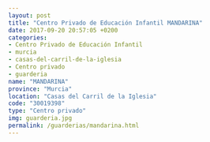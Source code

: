 ```yaml
---
layout: post
title: "Centro Privado de Educación Infantil MANDARINA"
date: 2017-09-20 20:57:05 +0200
categories:
- Centro Privado de Educación Infantil
- murcia
- casas-del-carril-de-la-iglesia
- Centro privado
- guarderia
name: "MANDARINA"
province: "Murcia"
location: "Casas del Carril de la Iglesia"
code: "30019398"
type: "Centro privado"
img: guarderia.jpg
permalink: /guarderias/mandarina.html
---
```

